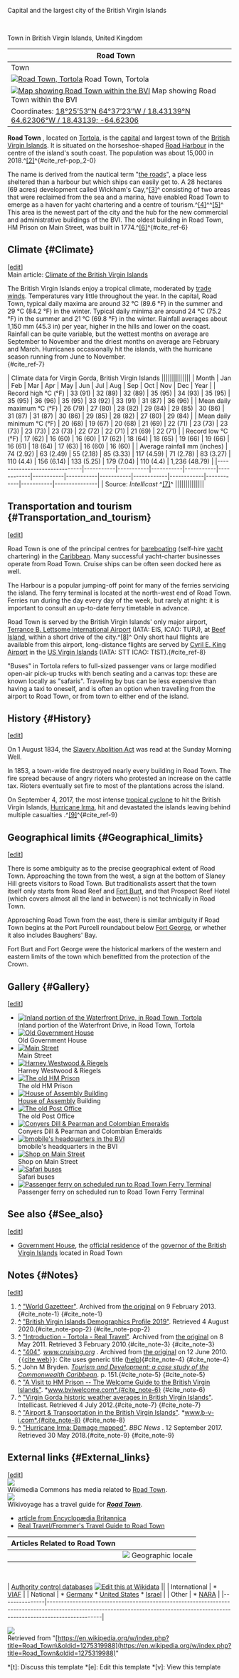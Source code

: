 Capital and the largest city of the British Virgin Islands

<br />

Town in British Virgin Islands, United Kingdom

| Road Town ||
|---|---|
| Town ||
| [![Road Town, Tortola](//upload.wikimedia.org/wikipedia/commons/thumb/8/89/Roadtown%2C_Tortola.jpg/250px-Roadtown%2C_Tortola.jpg)](/wiki/File:Roadtown,_Tortola.jpg "Road Town, Tortola") Road Town, Tortola ||
| [![Map showing Road Town within the BVI](//upload.wikimedia.org/wikipedia/commons/thumb/f/ff/BritishVirginIsland_map.png/250px-BritishVirginIsland_map.png)](/wiki/File:BritishVirginIsland_map.png "Map showing Road Town within the BVI") Map showing Road Town within the BVI ||
| Coordinates: [18°25′53″N 64°37′23″W﻿ / ﻿18.43139°N 64.62306°W﻿ / 18.43139; -64.62306](https://geohack.toolforge.org/geohack.php?pagename=Road_Town&params=18_25_53_N_64_37_23_W_region:GB_type:city(12603)) ||

**Road Town** , located on [Tortola](/wiki/Tortola "Tortola"), is the [capital](/wiki/Capital_city "Capital city") and largest town of the [British Virgin Islands](/wiki/British_Virgin_Islands "British Virgin Islands"). It is situated on the horseshoe-shaped [Road Harbour](/wiki/Road_Harbour "Road Harbour") in the centre of the island's south coast. The population was about 15,000 in 2018.^[\[2\]](#cite_note-pop-2)^{#cite_ref-pop_2-0}

The name is derived from the nautical term "[the roads](/wiki/Roadstead "Roadstead")", a place less sheltered than a harbour but which ships can easily get to. A 28 hectares (69 acres) development called Wickham's Cay,^[\[3\]](#cite_note-3)^ consisting of two areas that were reclaimed from the sea and a marina, have enabled Road Town to emerge as a haven for yacht chartering and a centre of tourism.^[\[4\]](#cite_note-4)^^[\[5\]](#cite_note-5)^ This area is the newest part of the city and the hub for the new commercial and administrative buildings of the BVI. The oldest building in Road Town, HM Prison on Main Street, was built in 1774.^[\[6\]](#cite_note-6)^{#cite_ref-6}  

Climate {#Climate}
------------------

\[[edit](/w/index.php?title=Road_Town&action=edit&section=1 "Edit section: Climate")\]  
Main article: [Climate of the British Virgin Islands](/wiki/Climate_of_the_British_Virgin_Islands "Climate of the British Virgin Islands")

The British Virgin Islands enjoy a tropical climate, moderated by [trade winds](/wiki/Trade_wind "Trade wind"). Temperatures vary little throughout the year. In the capital, Road Town, typical daily maxima are around 32 °C (89.6 °F) in the summer and 29 °C (84.2 °F) in the winter. Typical daily minima are around 24 °C (75.2 °F) in the summer and 21 °C (69.8 °F) in the winter. Rainfall averages about 1,150 mm (45.3 in) per year, higher in the hills and lower on the coast. Rainfall can be quite variable, but the wettest months on average are September to November and the driest months on average are February and March. Hurricanes occasionally hit the islands, with the hurricane season running from June to November.  
{#cite_ref-7}

|                                                                Climate data for Virgin Gorda, British Virgin Islands                                                                ||||||||||||||
|            Month             |    Jan    |    Feb    |    Mar    |    Apr    |    May     |    Jun    |    Jul    |    Aug    |    Sep     |    Oct     |    Nov     |    Dec    |     Year      |
|     Record high °C (°F)      |  33 (91)  |  32 (89)  |  32 (89)  |  35 (95)  |  34 (93)   |  35 (95)  |  35 (95)  |  36 (96)  |  35 (95)   |  33 (92)   |  33 (91)   |  31 (87)  |    36 (96)    |
|  Mean daily maximum °C (°F)  |  26 (79)  |  27 (80)  |  28 (82)  |  29 (84)  |  29 (85)   |  30 (86)  |  31 (87)  |  31 (87)  |  30 (86)   |  29 (85)   |  28 (82)   |  27 (80)  |    29 (84)    |
|  Mean daily minimum °C (°F)  |  20 (68)  |  19 (67)  |  20 (68)  |  21 (69)  |  22 (71)   |  23 (73)  |  23 (73)  |  23 (73)  |  23 (73)   |  22 (72)   |  22 (71)   |  21 (69)  |    22 (71)    |
|      Record low °C (°F)      |  17 (62)  |  16 (60)  |  16 (60)  |  17 (62)  |  18 (64)   |  18 (65)  |  19 (66)  |  19 (66)  |  16 (61)   |  18 (64)   |  17 (63)   |  16 (60)  |    16 (60)    |
| Average rainfall mm (inches) | 74 (2.92) | 63 (2.49) | 55 (2.18) | 85 (3.33) | 117 (4.59) | 71 (2.78) | 83 (3.27) | 110 (4.4) | 156 (6.14) | 133 (5.25) | 179 (7.04) | 110 (4.4) | 1,236 (48.79) |
|------------------------------|-----------|-----------|-----------|-----------|------------|-----------|-----------|-----------|------------|------------|------------|-----------|---------------|
| Source: *Intellicast* ^[\[7\]](#cite_note-7)^                                                                                                                                       ||||||||||||||

Transportation and tourism {#Transportation_and_tourism}
--------------------------------------------------------

\[[edit](/w/index.php?title=Road_Town&action=edit&section=2 "Edit section: Transportation and tourism")\]

Road Town is one of the principal centres for [bareboating](/wiki/Bareboating "Bareboating") (self-hire [yacht](/wiki/Yacht "Yacht") chartering) in the [Caribbean](/wiki/Caribbean "Caribbean"). Many successful yacht-charter businesses operate from Road Town. Cruise ships can be often seen docked here as well.

The Harbour is a popular jumping-off point for many of the ferries servicing the island. The ferry terminal is located at the north-west end of Road Town. Ferries run during the day every day of the week, but rarely at night: it is important to consult an up-to-date ferry timetable in advance.

Road Town is served by the British Virgin Islands' only major airport, [Terrance B. Lettsome International Airport](/wiki/Terrance_B._Lettsome_International_Airport "Terrance B. Lettsome International Airport") (IATA: EIS, ICAO: TUPJ), at [Beef Island](/wiki/Beef_Island "Beef Island"), within a short drive of the city.^[\[8\]](#cite_note-8)^ Only short haul flights are available from this airport, long-distance flights are served by [Cyril E. King Airport](/wiki/Cyril_E._King_Airport "Cyril E. King Airport") in the [US Virgin Islands](/wiki/US_Virgin_Islands "US Virgin Islands") (IATA: STT ICAO: TIST).{#cite_ref-8}

"Buses" in Tortola refers to full-sized passenger vans or large modified open-air pick-up trucks with bench seating and a canvas top: these are known locally as "safaris". Traveling by bus can be less expensive than having a taxi to oneself, and is often an option when travelling from the airport to Road Town, or from town to either end of the island.  

History {#History}
------------------

\[[edit](/w/index.php?title=Road_Town&action=edit&section=3 "Edit section: History")\]

On 1 August 1834, the [Slavery Abolition Act](/wiki/Slavery_Abolition_Act_1833 "Slavery Abolition Act 1833") was read at the Sunday Morning Well.

In 1853, a town-wide fire destroyed nearly every building in Road Town. The fire spread because of angry rioters who protested an increase on the cattle tax. Rioters eventually set fire to most of the plantations across the island.

On September 4, 2017, the most intense [tropical cyclone](/wiki/Tropical_cyclone "Tropical cyclone") to hit the British Virgin Islands, [Hurricane Irma](/wiki/Hurricane_Irma "Hurricane Irma"), hit and devastated the islands leaving behind multiple casualties .^[\[9\]](#cite_note-9)^{#cite_ref-9}  

Geographical limits {#Geographical_limits}
------------------------------------------

\[[edit](/w/index.php?title=Road_Town&action=edit&section=4 "Edit section: Geographical limits")\]

There is some ambiguity as to the precise geographical extent of Road Town. Approaching the town from the west, a sign at the bottom of Slaney Hill greets visitors to Road Town. But traditionalists assert that the town itself only starts from Road Reef and [Fort Burt](/wiki/Fort_Burt "Fort Burt"), and that Prospect Reef Hotel (which covers almost all the land in between) is not technically in Road Town.

Approaching Road Town from the east, there is similar ambiguity if Road Town begins at the Port Purcell roundabout below [Fort George](/wiki/Fort_George,_Tortola "Fort George, Tortola"), or whether it also includes Baughers' Bay.

Fort Burt and Fort George were the historical markers of the western and eastern limits of the town which benefitted from the protection of the Crown.  

Gallery {#Gallery}
------------------

\[[edit](/w/index.php?title=Road_Town&action=edit&section=5 "Edit section: Gallery")\]  
  * [![Inland portion of the Waterfront Drive, in Road Town, Tortola](//upload.wikimedia.org/wikipedia/commons/thumb/e/e4/Road_Town_BVI_Waterfront_Drive.jpg/180px-Road_Town_BVI_Waterfront_Drive.jpg)](/wiki/File:Road_Town_BVI_Waterfront_Drive.jpg "Inland portion of the Waterfront Drive, in Road Town, Tortola")  
  Inland portion of the Waterfront Drive, in Road Town, Tortola
  * [![Old Government House](//upload.wikimedia.org/wikipedia/commons/thumb/d/da/Old_Government_House.jpg/180px-Old_Government_House.jpg)](/wiki/File:Old_Government_House.jpg "Old Government House")  
  Old Government House
  * [![Main Street](//upload.wikimedia.org/wikipedia/commons/thumb/3/3a/Main_Street%2C_Road_Town%2C_Tortola.jpg/180px-Main_Street%2C_Road_Town%2C_Tortola.jpg)](/wiki/File:Main_Street,_Road_Town,_Tortola.jpg "Main Street")  
  Main Street
  * [![Harney Westwood & Riegels](//upload.wikimedia.org/wikipedia/commons/thumb/d/d7/Harney_Westwood_%26_Riegels.jpg/133px-Harney_Westwood_%26_Riegels.jpg)](/wiki/File:Harney_Westwood_%26_Riegels.jpg "Harney Westwood & Riegels")  
  Harney Westwood \& Riegels
  * [![The old HM Prison](//upload.wikimedia.org/wikipedia/commons/thumb/6/67/Old_HM_Prison%2C_Road_Town.jpg/180px-Old_HM_Prison%2C_Road_Town.jpg)](/wiki/File:Old_HM_Prison,_Road_Town.jpg "The old HM Prison")  
  The old HM Prison
  * [![House of Assembly Building](//upload.wikimedia.org/wikipedia/commons/thumb/7/74/Old_LegCo_Building%2C_Road_Town.jpg/180px-Old_LegCo_Building%2C_Road_Town.jpg)](/wiki/File:Old_LegCo_Building,_Road_Town.jpg "House of Assembly Building")  
  [House of Assembly](/wiki/House_of_Assembly_of_the_British_Virgin_Islands "House of Assembly of the British Virgin Islands") Building
  * [![The old Post Office](//upload.wikimedia.org/wikipedia/commons/thumb/3/38/Old_Post_Office%2C_Main_Street%2C_Road_Town.jpg/180px-Old_Post_Office%2C_Main_Street%2C_Road_Town.jpg)](/wiki/File:Old_Post_Office,_Main_Street,_Road_Town.jpg "The old Post Office")  
  The old Post Office
  * [![Conyers Dill & Pearman and Colombian Emeralds](//upload.wikimedia.org/wikipedia/commons/thumb/f/ff/Conyers_Dill_%26_Pearman_BVI.jpg/180px-Conyers_Dill_%26_Pearman_BVI.jpg)](/wiki/File:Conyers_Dill_%26_Pearman_BVI.jpg "Conyers Dill & Pearman and Colombian Emeralds")  
  Conyers Dill \& Pearman and Colombian Emeralds
  * [![bmobile's headquarters in the BVI](//upload.wikimedia.org/wikipedia/commons/thumb/a/a1/BMobile_BVI_headquarters.jpg/135px-BMobile_BVI_headquarters.jpg)](/wiki/File:BMobile_BVI_headquarters.jpg "bmobile's headquarters in the BVI")  
  bmobile's headquarters in the BVI
  * [![Shop on Main Street](//upload.wikimedia.org/wikipedia/commons/thumb/3/3c/Main_Street_Road_Town_Tortola.JPG/180px-Main_Street_Road_Town_Tortola.JPG)](/wiki/File:Main_Street_Road_Town_Tortola.JPG "Shop on Main Street")  
  Shop on Main Street
  * [![Safari buses](//upload.wikimedia.org/wikipedia/commons/thumb/b/bf/TORT-busse.jpg/180px-TORT-busse.jpg)](/wiki/File:TORT-busse.jpg "Safari buses")  
  Safari buses
  * [![Passenger ferry on scheduled run to Road Town Ferry Terminal](//upload.wikimedia.org/wikipedia/commons/thumb/2/23/2020-01-21_DREAM_STAR_ferry_on_scheduled_run_from_Virgin_Gordon_to_Tortola_Ferry_Terminal%2C_BVI.jpg/180px-2020-01-21_DREAM_STAR_ferry_on_scheduled_run_from_Virgin_Gordon_to_Tortola_Ferry_Terminal%2C_BVI.jpg)](/wiki/File:2020-01-21_DREAM_STAR_ferry_on_scheduled_run_from_Virgin_Gordon_to_Tortola_Ferry_Terminal,_BVI.jpg "Passenger ferry on scheduled run to Road Town Ferry Terminal")  
Passenger ferry on scheduled run to Road Town Ferry Terminal  

See also {#See_also}
--------------------

\[[edit](/w/index.php?title=Road_Town&action=edit&section=6 "Edit section: See also")\]

* [Government House](/wiki/Government_House,_British_Virgin_Islands "Government House, British Virgin Islands"), the [official residence](/wiki/Official_residence "Official residence") of the [governor of the British Virgin Islands](/wiki/Governor_of_the_British_Virgin_Islands "Governor of the British Virgin Islands") located in Road Town

Notes {#Notes}
--------------

\[[edit](/w/index.php?title=Road_Town&action=edit&section=7 "Edit section: Notes")\]  
1. **[\^](#cite_ref-1)** ["World Gazetteer"](https://archive.today/20130209160447/http://www.world-gazetteer.com/wg.php?x=&men=gcis&lng=en&des=wg&srt=npan&col=abcdefghinoq&msz=1500&geo=-229). Archived from [the original](http://www.world-gazetteer.com/wg.php?x=&men=gcis&lng=en&des=wg&srt=npan&col=abcdefghinoq&msz=1500&geo=-229) on 9 February 2013.{#cite_note-1}
{#cite_note-1}
2. **[\^](#cite_ref-pop_2-0)** ["British Virgin Islands Demographics Profile 2019"](https://www.indexmundi.com/british_virgin_islands/demographics_profile.html). Retrieved 4 August 2020.{#cite_note-pop-2}
{#cite_note-pop-2}
3. **[\^](#cite_ref-3)** ["Introduction - Tortola - Real Travel"](https://web.archive.org/web/20110508145229/http://realtravel.com/g-270167-tortola_article-introduction). Archived from [the original](http://realtravel.com/g-270167-tortola_article-introduction) on 8 May 2011. Retrieved 3 February 2010.{#cite_note-3}
{#cite_note-3}
4. **[\^](#cite_ref-4)** ["404"](https://web.archive.org/web/20100612234959/http://cruising.org/vacation/destinations/cities/tortolavirgin-gorda). *www.cruising.org* . Archived from [the original](http://www.cruising.org/vacation/destinations/cities/tortolavirgin-gorda) on 12 June 2010. `{{`[cite web](/wiki/Template:Cite_web "Template:Cite web")`}}`: Cite uses generic title ([help](/wiki/Help:CS1_errors#generic_title "Help:CS1 errors")){#cite_note-4}
{#cite_note-4}
5. **[\^](#cite_ref-5)** John M Bryden. [*Tourism and Development: a case study of the Commonwealth Caribbean*](https://books.google.com/books?id=cTU9AAAAIAAJ&pg=PA151). p. 151.{#cite_note-5}
{#cite_note-5}
6. **[\^](#cite_ref-6)** ["A Visit to HM Prison -- The Welcome Guide to the British Virgin Islands"](https://www.bviwelcome.com/a-visit-to-hm-prison/). *www.bviwelcome.com*.{#cite_note-6}
{#cite_note-6}
7. **[\^](#cite_ref-7)** ["Virgin Gorda historic weather averages in British Virgin Islands"](http://www.intellicast.com/Local/History.aspx?location=VIXX0004). Intellicast. Retrieved 4 July 2012.{#cite_note-7}
{#cite_note-7}
8. **[\^](#cite_ref-8)** ["Airport \& Transportation in the British Virgin Islands"](http://www.b-v-i.com/beef.htm). *www.b-v-i.com*.{#cite_note-8}
{#cite_note-8}
9. **[\^](#cite_ref-9)** ["Hurricane Irma: Damage mapped"](https://www.bbc.com/news/world-us-canada-41175312). *BBC News* . 12 September 2017. Retrieved 30 May 2018.{#cite_note-9}
{#cite_note-9}  

External links {#External_links}
--------------------------------

\[[edit](/w/index.php?title=Road_Town&action=edit&section=8 "Edit section: External links")\]  
[![](//upload.wikimedia.org/wikipedia/en/thumb/4/4a/Commons-logo.svg/30px-Commons-logo.svg.png)](/wiki/File:Commons-logo.svg)  
Wikimedia Commons has media related to [Road Town](https://commons.wikimedia.org/wiki/Category:Road_Town "commons:Category:Road Town").  
[![](//upload.wikimedia.org/wikipedia/commons/thumb/d/dd/Wikivoyage-Logo-v3-icon.svg/40px-Wikivoyage-Logo-v3-icon.svg.png)](/wiki/File:Wikivoyage-Logo-v3-icon.svg)  
Wikivoyage has a travel guide for ***[Road Town](https://en.wikivoyage.org/wiki/Road_Town#Q179431 "wikivoyage:Road Town")***.

* [article from Encyclopædia Britannica](http://www.britannica.com/eb/article-9063839/Road-Town)
* [Real Travel/Frommer's Travel Guide to Road Town](https://web.archive.org/web/20110508145229/http://realtravel.com/g-270167-tortola_article-introduction)

| Articles Related to Road Town ||
|---|---|
| | [![](//upload.wikimedia.org/wikipedia/commons/thumb/f/f3/Gnome-globe.svg/25px-Gnome-globe.svg.png)](/wiki/File:Gnome-globe.svg) Geographic locale || |---|---| | **[Lat. and Long.](/wiki/Geographic_coordinate_system "Geographic coordinate system") [18°25′53″N 64°37′23″W﻿ / ﻿18.43139°N 64.62306°W﻿ / 18.43139; -64.62306](https://geohack.toolforge.org/geohack.php?pagename=Road_Town&params=18_25_53_N_64_37_23_W_)** || | * [](/wiki/Template:List_of_North_American_capitals "Template:List of North American capitals") * [](/wiki/Template_talk:List_of_North_American_capitals "Template talk:List of North American capitals") * [](/wiki/Special:EditPage/Template:List_of_North_American_capitals "Special:EditPage/Template:List of North American capitals") [Capitals](/wiki/Capital_city "Capital city") of [North America](/wiki/North_America "North America") || |---|---| | [Dependent territories](/wiki/Dependent_territory "Dependent territory") are in *italics* || | |--------------------------------------------------------------------------------------------------------------------------------------------------------------------------------------------------------------------------------------------------------------------------------------------------------------------------------------------------------------------------------------------------------------------------------------------------------------------------------------------------------------------------------------------------------------------------------------------------------------------------------------------------------------------------------------------------------------------------------------------------------------------------------------------------------------------------------------------------------------------------------------------------|-------------------------------------------------------------------------------------------------------------------------------------------------------------------------------------------------------------------------------------------------------------------------------------------------------------------------------------------------------------------------------------------------------------------------------------------------------------------------------------------------------------------------------------------------------------------------------------------------------------------------------------------------------------------------------------------------------------|----------------------------------------------------------------------------------------------------------------------------------------------------------------------------------------------------------------------------------------------------------------------------------------------------------------------------------------------------------------------------------------------------------------------------------------------------------------------------------------------------------------------------------------------------------------------------------------------------------------------------------------------------------------------------------------------------------------------------------------------------------------------------------------------------------------------------------------| | * [Basseterre](/wiki/Basseterre "Basseterre"), St. Kitts and Nevis * [Belmopan](/wiki/Belmopan "Belmopan"), Belize * [Bridgetown](/wiki/Bridgetown "Bridgetown"), Barbados * [Castries](/wiki/Castries "Castries"), St. Lucia * *[Charlotte Amalie](/wiki/Charlotte_Amalie,_U.S._Virgin_Islands "Charlotte Amalie, U.S. Virgin Islands"), U.S. Virgin Islands (US)* * *[Cockburn Town](/wiki/Cockburn_Town "Cockburn Town"), Turks and Caicos (UK)* * *[George Town](/wiki/George_Town,_Cayman_Islands "George Town, Cayman Islands"), Cayman Islands (UK)* * [Guatemala City](/wiki/Guatemala_City "Guatemala City"), Guatemala * *[Hamilton](/wiki/Hamilton,_Bermuda "Hamilton, Bermuda"), Bermuda (UK)* * [Havana](/wiki/Havana "Havana"), Cuba * [Kingston](/wiki/Kingston,_Jamaica "Kingston, Jamaica"), Jamaica * [Kingstown](/wiki/Kingstown "Kingstown"), St. Vincent and the Grenadines | * [Managua](/wiki/Managua "Managua"), Nicaragua * [Mexico City](/wiki/Mexico_City "Mexico City"), Mexico * [Nassau](/wiki/Nassau,_Bahamas "Nassau, Bahamas"), The Bahamas * *[Nuuk](/wiki/Nuuk "Nuuk"), Greenland (Denmark)* * [Ottawa](/wiki/Ottawa "Ottawa"), (*National Capital Region*), Canada * [Panama City](/wiki/Panama_City "Panama City"), Panama * *[Plymouth](/wiki/Plymouth,_Montserrat "Plymouth, Montserrat") ([de jure](/wiki/De_jure "De jure")) • [Brades](/wiki/Brades "Brades") ([de facto](/wiki/De_facto "De facto")), Montserrat (UK)* * [Port-au-Prince](/wiki/Port-au-Prince "Port-au-Prince"), Haiti * [Port of Spain](/wiki/Port_of_Spain "Port of Spain"), Trinidad and Tobago | * *Road Town, British Virgin Islands (UK)* * [Roseau](/wiki/Roseau "Roseau"), Dominica * [San José](/wiki/San_Jos%C3%A9,_Costa_Rica "San José, Costa Rica"), Costa Rica * *[San Juan](/wiki/San_Juan,_Puerto_Rico "San Juan, Puerto Rico"), Puerto Rico (US)* * [San Salvador](/wiki/San_Salvador "San Salvador"), El Salvador * [Santo Domingo](/wiki/Santo_Domingo "Santo Domingo"), Dominican Republic * [St. George's](/wiki/St._George%27s,_Grenada "St. George's, Grenada"), Grenada * [St. John's](/wiki/St._John%27s,_Antigua_and_Barbuda "St. John's, Antigua and Barbuda"), Antigua and Barbuda * [Tegucigalpa](/wiki/Tegucigalpa "Tegucigalpa"), Honduras * *[The Valley](/wiki/The_Valley,_Anguilla "The Valley, Anguilla"), Anguilla (UK)* * [Washington, D.C.](/wiki/Washington,_D.C. "Washington, D.C."), United States | || | * [](/wiki/Template:List_of_British_Territories_capitals "Template:List of British Territories capitals") * [](/wiki/Template_talk:List_of_British_Territories_capitals "Template talk:List of British Territories capitals") * [](/wiki/Special:EditPage/Template:List_of_British_Territories_capitals "Special:EditPage/Template:List of British Territories capitals") [![United Kingdom](//upload.wikimedia.org/wikipedia/en/thumb/a/ae/Flag_of_the_United_Kingdom.svg/23px-Flag_of_the_United_Kingdom.svg.png)](/wiki/United_Kingdom "United Kingdom") [Capital cities of](/wiki/Capital_city "Capital city") [British administrative divisions](/wiki/United_Kingdom "United Kingdom") || |---|---| | **Capital of the United Kingdom** : [London](/wiki/London "London") || | |------------------------------------------------------------------------------------------------------------------------------------------------------------------------------------------------------------------------------------------------------------------------------------------------------------------------------------------------------------|------------------------------------------------------------------------------------------------------------------------------------------------------------------------------------------------------------------------------------------------------------------------------------------------------------------------|-------------------------------------------------------------------------------------------------------------------------------------------------------------------------------------------------------------------------------------------------------------------------------------------------------------------------------------------------------------------------------------------------------------------------------------------------------------------------------------------------------------------------------------------------------------------------------------------------------------------------------------------------------------------------------------------------------------------------------------------------------------------------------------------------------------------------------------------------------------------------------------------------------------------------------------------------------------------------------------------|----------------------------------------------------------------------------------------------------------------------------------------------------------------------------------------------------------------------------------------------------------------------------------------------------------------------------------------------------------------------------------------------------------------------------------------------------------------------------------------------------------------------------------------------------------------------------------------------------------------------------------------------------------------------------------------------------------------------------------------------------------------------------------------------------------------------------------------------------------------------------------------------------------------------------------------------------------------------------------------------------------------------------------------------------------------------------------------------------------| | [Constituent countries](/wiki/Countries_of_the_United_Kingdom "Countries of the United Kingdom")                                                                                                                                                                                                                                                           | [Crown Dependencies](/wiki/Crown_Dependencies "Crown Dependencies")                                                                                                                                                                                                                                                    | [British Overseas Territories](/wiki/British_Overseas_Territories "British Overseas Territories")                                                                                                                                                                                                                                                                                                                                                                                                                                                                                                                                                                                                                                                                                                                                                                                                                                                                                                                                                                                                                                                                                                                                                                                                                                                                                                                                                                                                                                                                                                                                                                                                                                                                                                                                                                                                                                                                                                                                                                                                   || | * **[London](/wiki/London "London")** , *[England](/wiki/England "England")* * **[Edinburgh](/wiki/Edinburgh "Edinburgh")** , *[Scotland](/wiki/Scotland "Scotland")* * **[Cardiff](/wiki/Cardiff "Cardiff")** , *[Wales](/wiki/Wales "Wales")* * **[Belfast](/wiki/Belfast "Belfast")** , *[Northern Ireland](/wiki/Northern_Ireland "Northern Ireland")* | * **[St Helier](/wiki/St_Helier "St Helier")** , *[Jersey](/wiki/Jersey "Jersey")* * **[Saint Peter Port](/wiki/Saint_Peter_Port "Saint Peter Port")** , *[Guernsey](/wiki/Guernsey "Guernsey")* * **[Douglas](/wiki/Douglas,_Isle_of_Man "Douglas, Isle of Man")** , *[Isle of Man](/wiki/Isle_of_Man "Isle of Man")* | * **[Episkopi Cantonment](/wiki/Episkopi_Cantonment "Episkopi Cantonment")** , *[Akrotiri and Dhekelia](/wiki/Akrotiri_and_Dhekelia "Akrotiri and Dhekelia")* * **[The Valley](/wiki/The_Valley,_Anguilla "The Valley, Anguilla")** , *[Anguilla](/wiki/Anguilla "Anguilla")* * **[Hamilton](/wiki/Hamilton,_Bermuda "Hamilton, Bermuda")** , *[Bermuda](/wiki/Bermuda "Bermuda")* * **[Rothera](/wiki/Rothera_Research_Station "Rothera Research Station")** , *[British Antarctic Territory](/wiki/British_Antarctic_Territory "British Antarctic Territory")* * **[Diego Garcia](/wiki/Diego_Garcia "Diego Garcia")** , *[British Indian Ocean Territory](/wiki/British_Indian_Ocean_Territory "British Indian Ocean Territory")* * **Road Town** , *[British Virgin Islands](/wiki/British_Virgin_Islands "British Virgin Islands")* * **[George Town](/wiki/George_Town,_Cayman_Islands "George Town, Cayman Islands")** , *[Cayman Islands](/wiki/Cayman_Islands "Cayman Islands")* | * **[Stanley](/wiki/Stanley,_Falkland_Islands "Stanley, Falkland Islands")** , *[Falkland Islands](/wiki/Falkland_Islands "Falkland Islands")* * **[Gibraltar](/wiki/Gibraltar "Gibraltar")** , *[Gibraltar](/wiki/Gibraltar "Gibraltar")* * **[Brades](/wiki/Brades "Brades")** , *[Montserrat](/wiki/Montserrat "Montserrat")* * **[Adamstown](/wiki/Adamstown,_Pitcairn_Islands "Adamstown, Pitcairn Islands")** , *[Pitcairn Islands](/wiki/Pitcairn_Islands "Pitcairn Islands")* * **[Jamestown](/wiki/Jamestown,_Saint_Helena "Jamestown, Saint Helena")** , *[Saint Helena, Ascension and Tristan da Cunha](/wiki/Saint_Helena,_Ascension_and_Tristan_da_Cunha "Saint Helena, Ascension and Tristan da Cunha")* * **[King Edward Point](/wiki/King_Edward_Point "King Edward Point")** , *[South Georgia and the South Sandwich Islands](/wiki/South_Georgia_and_the_South_Sandwich_Islands "South Georgia and the South Sandwich Islands")* * **[Cockburn Town](/wiki/Cockburn_Town "Cockburn Town")** , *[Turks and Caicos Islands](/wiki/Turks_and_Caicos_Islands "Turks and Caicos Islands")* | || ||

<br />

| [Authority control databases](/wiki/Help:Authority_control "Help:Authority control") [![Edit this at Wikidata](//upload.wikimedia.org/wikipedia/en/thumb/8/8a/OOjs_UI_icon_edit-ltr-progressive.svg/10px-OOjs_UI_icon_edit-ltr-progressive.svg.png)](https://www.wikidata.org/wiki/Q179431#identifiers "Edit this at Wikidata") ||
| International |                                                                   * [VIAF](https://viaf.org/viaf/159489391)                                                                   |
|   National    | * [Germany](https://d-nb.info/gnd/7543502-0) * [United States](https://id.loc.gov/authorities/n83227628) * [Israel](https://www.nli.org.il/en/authorities/987007553073205171) |
|     Other     |                                                              * [NARA](https://catalog.archives.gov/id/10037394)                                                               |
|---------------|-------------------------------------------------------------------------------------------------------------------------------------------------------------------------------|

![](https://login.wikimedia.org/wiki/Special:CentralAutoLogin/start?useformat=desktop&type=1x1&usesul3=0)  
Retrieved from "[https://en.wikipedia.org/w/index.php?title=Road_Town\&oldid=1275319988](https://en.wikipedia.org/w/index.php?title=Road_Town&oldid=1275319988)"

*[t]: Discuss this template
*[e]: Edit this template
*[v]: View this template

